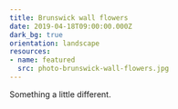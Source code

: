 ```yaml
---
title: Brunswick wall flowers
date: 2019-04-18T09:00:00.000Z
dark_bg: true
orientation: landscape
resources:
- name: featured
  src: photo-brunswick-wall-flowers.jpg
---
```

Something a little different.